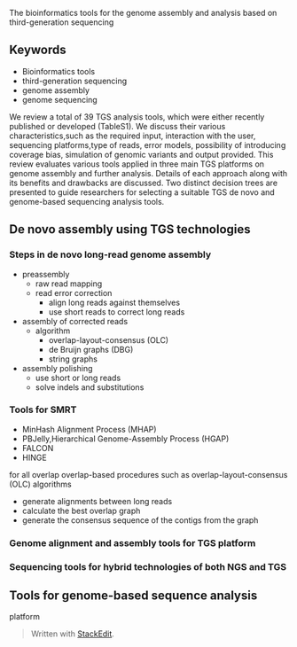 The bioinformatics tools for the genome assembly and
analysis based on third-generation sequencing

## Keywords
- Bioinformatics tools
- third-generation sequencing
- genome assembly
- genome sequencing

We review a total of 39 TGS analysis tools, which were either recently published or developed (TableS1).
We discuss their various characteristics,such as the required input, interaction with the user, sequencing platforms,type of reads, error models, possibility of introducing coverage bias, simulation of genomic variants and output provided.
This review evaluates various tools applied in three main TGS platforms on genome assembly and further analysis.
Details of each approach along with its benefits and drawbacks are discussed. 
Two distinct decision trees are presented to guide researchers for selecting a suitable TGS de novo and genome-based sequencing analysis tools.
## De novo assembly using TGS technologies
### Steps in de novo long-read genome assembly
- preassembly
	- raw read mapping
	- read error correction
		- align long reads against themselves
		- use short reads to correct long reads 
- assembly of corrected reads
	- algorithm
		- overlap-layout-consensus (OLC)
		- de Bruijn graphs (DBG)
		- string graphs
- assembly polishing
	- use short or long reads
	- solve indels and substitutions

### Tools for SMRT
- MinHash Alignment Process (MHAP)
- PBJelly,Hierarchical Genome-Assembly Process (HGAP)
- FALCON
- HINGE 

for all overlap
overlap-based procedures such as overlap-layout-consensus (OLC) algorithms
- generate alignments between long reads
- calculate the best overlap graph
- generate the consensus sequence of the contigs from the graph
### Genome alignment and assembly tools for TGS platform
### Sequencing tools for hybrid technologies of both NGS and TGS

## Tools for genome-based sequence analysis
platform
> Written with [StackEdit](https://stackedit.io/).
<!--stackedit_data:
eyJoaXN0b3J5IjpbLTU1OTI5MTg2NCwtMTcyOTUxNDY4MCwtMT
AwMjA5MTY2NCwxNjg4NjE2NzczLC0xNTU1NTE1MzYsMTU2MjA0
NzU3LDE1NjIwNDc1Nyw4ODEyNTAzNzQsLTM2MDM2MzY1MiwtMT
k4MDE0NDE0NSw5NDU5MTc4OTksLTE3OTIxNzE5NzQsNTY1OTI2
MzYyLDE0MjU2Nzg0NTAsNzQzNjE1OTM0LDIxMjE1NDExMzUsMT
MzMDUxNDUzOSw0NTIwMDA2OTksMjI0MjA1NTM3LDczMDk5ODEx
Nl19
-->
